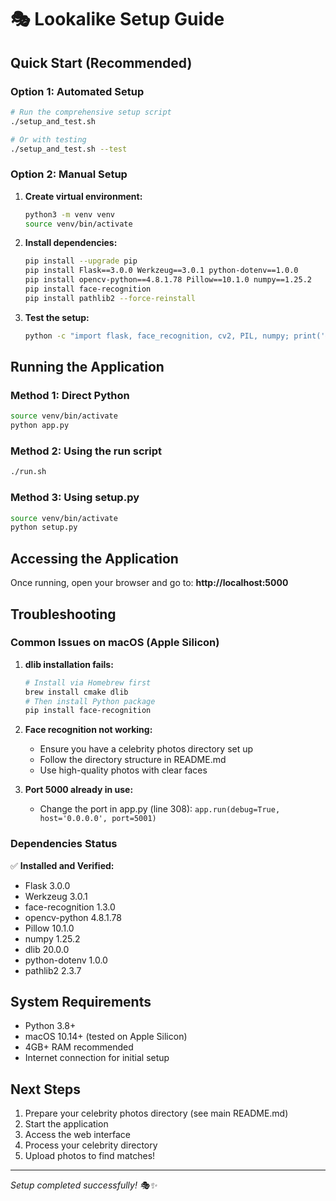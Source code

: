 # 🎭 Lookalike Setup Guide

## Quick Start (Recommended)

### Option 1: Automated Setup
```bash
# Run the comprehensive setup script
./setup_and_test.sh

# Or with testing
./setup_and_test.sh --test
```

### Option 2: Manual Setup

1. **Create virtual environment:**
   ```bash
   python3 -m venv venv
   source venv/bin/activate
   ```

2. **Install dependencies:**
   ```bash
   pip install --upgrade pip
   pip install Flask==3.0.0 Werkzeug==3.0.1 python-dotenv==1.0.0
   pip install opencv-python==4.8.1.78 Pillow==10.1.0 numpy==1.25.2
   pip install face-recognition
   pip install pathlib2 --force-reinstall
   ```

3. **Test the setup:**
   ```bash
   python -c "import flask, face_recognition, cv2, PIL, numpy; print('✅ All dependencies work!')"
   ```

## Running the Application

### Method 1: Direct Python
```bash
source venv/bin/activate
python app.py
```

### Method 2: Using the run script
```bash
./run.sh
```

### Method 3: Using setup.py
```bash
source venv/bin/activate
python setup.py
```

## Accessing the Application

Once running, open your browser and go to:
**http://localhost:5000**

## Troubleshooting

### Common Issues on macOS (Apple Silicon)

1. **dlib installation fails:**
   ```bash
   # Install via Homebrew first
   brew install cmake dlib
   # Then install Python package
   pip install face-recognition
   ```

2. **Face recognition not working:**
   - Ensure you have a celebrity photos directory set up
   - Follow the directory structure in README.md
   - Use high-quality photos with clear faces

3. **Port 5000 already in use:**
   - Change the port in app.py (line 308): `app.run(debug=True, host='0.0.0.0', port=5001)`

### Dependencies Status
✅ **Installed and Verified:**
- Flask 3.0.0
- Werkzeug 3.0.1  
- face-recognition 1.3.0
- opencv-python 4.8.1.78
- Pillow 10.1.0
- numpy 1.25.2
- dlib 20.0.0
- python-dotenv 1.0.0
- pathlib2 2.3.7

## System Requirements
- Python 3.8+
- macOS 10.14+ (tested on Apple Silicon)
- 4GB+ RAM recommended
- Internet connection for initial setup

## Next Steps
1. Prepare your celebrity photos directory (see main README.md)
2. Start the application
3. Access the web interface
4. Process your celebrity directory
5. Upload photos to find matches!

---
*Setup completed successfully! 🎭✨*
